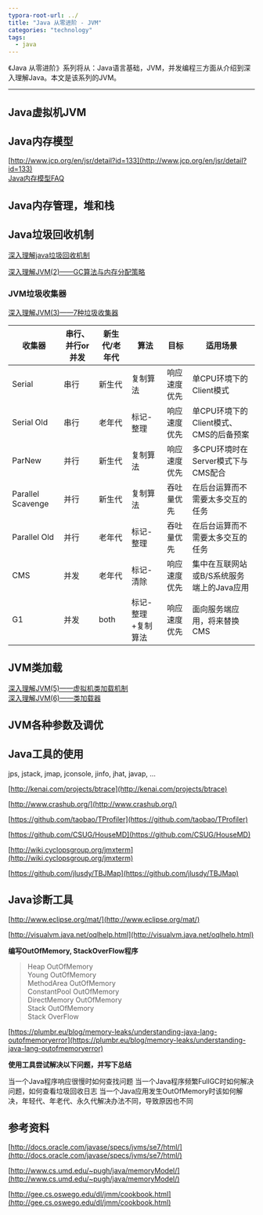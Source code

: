 ```yaml
---
typora-root-url: ../
title: "Java 从零进阶 - JVM"
categories: "technology"
tags:
  - java
---
```



《Java 从零进阶》系列将从：Java语言基础，JVM，并发编程三方面从介绍到深入理解Java。本文是该系列的JVM。

---

## Java虚拟机JVM

## Java内存模型

[http://www.jcp.org/en/jsr/detail?id=133](http://www.jcp.org/en/jsr/detail?id=133)  
[Java内存模型FAQ](http://ifeve.com/jmm-faq/)  

## Java内存管理，堆和栈

## Java垃圾回收机制

[深入理解java垃圾回收机制](http://www.cnblogs.com/sunniest/p/4575144.html)  


[深入理解JVM(2)——GC算法与内存分配策略](https://crowhawk.github.io/2017/08/10/jvm_2/)  

### JVM垃圾收集器

[深入理解JVM(3)——7种垃圾收集器](https://crowhawk.github.io/2017/08/15/jvm_3/)  

| 收集器            | 串行、并行or并发 | 新生代/老年代 | 算法               | 目标         | 适用场景                                  |
|-------------------|------------------|---------------|--------------------|--------------|-------------------------------------------|
| Serial            | 串行             | 新生代        | 复制算法           | 响应速度优先 | 单CPU环境下的Client模式                   |
| Serial Old        | 串行             | 老年代        | 标记-整理          | 响应速度优先 | 单CPU环境下的Client模式、CMS的后备预案    |
| ParNew            | 并行             | 新生代        | 复制算法           | 响应速度优先 | 多CPU环境时在Server模式下与CMS配合        |
| Parallel Scavenge | 并行             | 新生代        | 复制算法           | 吞吐量优先   | 在后台运算而不需要太多交互的任务          |
| Parallel Old      | 并行             | 老年代        | 标记-整理          | 吞吐量优先   | 在后台运算而不需要太多交互的任务          |
| CMS               | 并发             | 老年代        | 标记-清除          | 响应速度优先 | 集中在互联网站或B/S系统服务端上的Java应用 |
| G1                | 并发             | both          | 标记-整理+复制算法 | 响应速度优先 | 面向服务端应用，将来替换CMS               |

## JVM类加载

[深入理解JVM(5)——虚拟机类加载机制](https://crowhawk.github.io/2017/08/21/jvm_5/)  
[深入理解JVM(6)——类加载器](https://crowhawk.github.io/2017/08/21/jvm_6/)  

## JVM各种参数及调优

## Java工具的使用

jps, jstack, jmap, jconsole, jinfo, jhat, javap, …

[http://kenai.com/projects/btrace](http://kenai.com/projects/btrace)

[http://www.crashub.org/](http://www.crashub.org/)

[https://github.com/taobao/TProfiler](https://github.com/taobao/TProfiler)

[https://github.com/CSUG/HouseMD](https://github.com/CSUG/HouseMD)

[http://wiki.cyclopsgroup.org/jmxterm](http://wiki.cyclopsgroup.org/jmxterm)

[https://github.com/jlusdy/TBJMap](https://github.com/jlusdy/TBJMap)

## Java诊断工具

[http://www.eclipse.org/mat/](http://www.eclipse.org/mat/)

[http://visualvm.java.net/oqlhelp.html](http://visualvm.java.net/oqlhelp.html)

**编写OutOfMemory, StackOverFlow程序**

> Heap OutOfMemory  
> Young OutOfMemory  
> MethodArea OutOfMemory  
> ConstantPool OutOfMemory  
> DirectMemory OutOfMemory  
> Stack OutOfMemory  
> Stack OverFlow  

[https://plumbr.eu/blog/memory-leaks/understanding-java-lang-outofmemoryerror](https://plumbr.eu/blog/memory-leaks/understanding-java-lang-outofmemoryerror)

**使用工具尝试解决以下问题，并写下总结**

当一个Java程序响应很慢时如何查找问题 当一个Java程序频繁FullGC时如何解决问题，如何查看垃圾回收日志 当一个Java应用发生OutOfMemory时该如何解决，年轻代、年老代、永久代解决办法不同，导致原因也不同

## 参考资料

[http://docs.oracle.com/javase/specs/jvms/se7/html/](http://docs.oracle.com/javase/specs/jvms/se7/html/)

[http://www.cs.umd.edu/~pugh/java/memoryModel/](http://www.cs.umd.edu/~pugh/java/memoryModel/)

[http://gee.cs.oswego.edu/dl/jmm/cookbook.html](http://gee.cs.oswego.edu/dl/jmm/cookbook.html)
